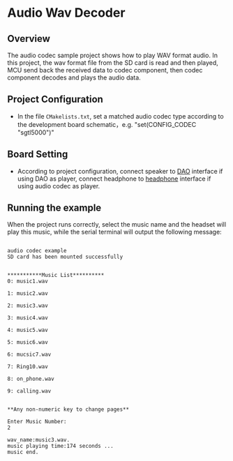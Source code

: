 # Audio Wav Decoder

## Overview

The audio codec sample project shows how to play WAV format audio.
In this project, the wav format file from the SD card is read and then played,
MCU send back the received data to codec component, then codec component decodes and plays the audio data.

## Project Configuration

- In the file `CMakelists.txt`, set a matched audio codec type according to the development board schematic，e.g. "set(CONFIG_CODEC "sgtl5000")"

## Board Setting

- According to project configuration, connect speaker to [DAO](lab_board_app_dao) interface if using DAO as player, connect headphone to [headphone](lab_board_app_headphone) interface if using audio codec as player.

## Running the example

When the project runs correctly, select the music name and the headset will play this music, while the serial terminal will output the following message:

```console

audio codec example
SD card has been mounted successfully


***********Music List**********
0: music1.wav

1: music2.wav

2: music3.wav

3: music4.wav

4: music5.wav

5: music6.wav

6: mucsic7.wav

7: Ring10.wav

8: on_phone.wav

9: calling.wav


**Any non-numeric key to change pages**

Enter Music Number:
2

wav_name:music3.wav.
music playing time:174 seconds ...
music end.

```

